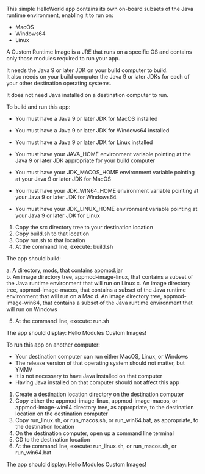 This simple HelloWorld app contains its own on-board subsets of the Java runtime environment, enabling it to run on:

- MacOS
- Windows64
- Linux

A Custom Runtime Image is a JRE that runs on a specific OS and contains only those modules required to run your app.

It needs the Java 9 or later JDK on your build computer to build.  
It also needs on your build computer the Java 9 or later JDKs for each of your other destination operating systems.

It does not need Java installed on a destination computer to run.

To build and run this app:

- You must have a Java 9 or later JDK for MacOS installed 
- You must have a Java 9 or later JDK for Windows64 installed
- You must have a Java 9 or later JDK for Linux installed

- You must have your JAVA_HOME environment variable pointing at the Java 9 or later JDK appropriate for your build computer
- You must have your JDK_MACOS_HOME environment variable pointing at your Java 9 or later JDK for MacOS
- You must have your JDK_WIN64_HOME environment variable pointing at your Java 9 or later JDK for Windows64
- You must have your JDK_LINUX_HOME environment variable pointing at your Java 9 or later JDK for Linux

1. Copy the src directory tree to your destination location
2. Copy build.sh to that location
3. Copy run.sh to that location
4. At the command line, execute: build.sh

The app should build:

a. A directory, mods, that contains appmod.jar  
b. An image directory tree, appmod-image-linux, that contains a subset of the Java runtime environment that will run on Linux
c. An image directory tree, appmod-image-macos, that contains a subset of the Java runtime environment that will run on a Mac
d. An image directory tree, appmod-image-win64, that contains a subset of the Java runtime environment that will run on Windows

5. At the command line, execute: run.sh

The app should display: Hello Modules Custom Images!

To run this app on another computer:

- Your destination computer can run either MacOS, Linux, or Windows
- The release version of that operating system should not matter, but YMMV
- It is not necessary to have Java installed on that computer
- Having Java installed on that computer should not affect this app

1. Create a destination location directory on the destination computer
2. Copy either the appmod-image-linux, appmod-image-macos, or appmod-image-win64 directory tree, as appropriate, to the destination location on the destination computer
4. Copy run_linux.sh, or run_macos.sh, or run_win64.bat, as appropriate, to the destination location
5. On the destination computer, open up a command line terminal
6. CD to the destination location
7. At the command line, execute: run_linux.sh, or run_macos.sh, or run_win64.bat

The app should display: Hello Modules Custom Images!

